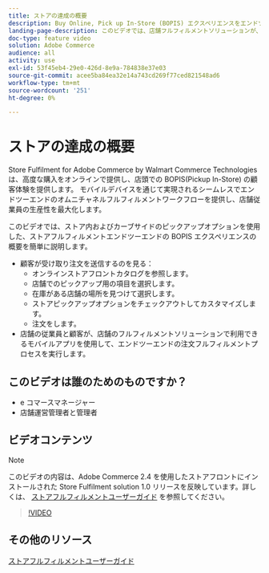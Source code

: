 ```yaml
---
title: ストアの達成の概要
description: Buy Online, Pick up In-Store (BOPIS) エクスペリエンスをエンドツーエンドで提供する高度なオムニチャネルフルフィルメントソリューション、Walmart Commerce Technologies によるAdobe Commerceの店舗フルフィルメントについて説明します。
landing-page-description: このビデオでは、店舗フルフィルメントソリューションが、顧客に対して店舗受け取り注文、ステージング注文、手渡し注文を受け取るための、より効率的でモバイル対応のフルフィルメントワークフローを、店舗とカーブ側受け取りの便利さに提供する方法を説明します。
doc-type: feature video
solution: Adobe Commerce
audience: all
activity: use
exl-id: 53f45eb4-29e0-426d-8e9a-784838e37e03
source-git-commit: acee5ba84ea32e14a743cd269f77ced821548ad6
workflow-type: tm+mt
source-wordcount: '251'
ht-degree: 0%

---
```


# ストアの達成の概要

Store Fulfilment for Adobe Commerce by Walmart Commerce Technologies は、高度な購入をオンラインで提供し、店頭での BOPIS(Pickup In-Store) の顧客体験を提供します。 モバイルデバイスを通じて実現されるシームレスでエンドツーエンドのオムニチャネルフルフィルメントワークフローを提供し、店舗従業員の生産性を最大化します。

このビデオでは、ストア内およびカーブサイドのピックアップオプションを使用した、ストアフルフィルメントエンドツーエンドの BOPIS エクスペリエンスの概要を簡単に説明します。

- 顧客が受け取り注文を送信するのを見る：
   - オンラインストアフロントカタログを参照します。
   - 店舗でのピックアップ用の項目を選択します。
   - 在庫がある店舗の場所を見つけて選択します。
   - ストアピックアップオプションをチェックアウトしてカスタマイズします。
   - 注文をします。
- 店舗の従業員と顧客が、店舗のフルフィルメントソリューションで利用できるモバイルアプリを使用して、エンドツーエンドの注文フルフィルメントプロセスを実行します。

## このビデオは誰のためのものですか？

- e コマースマネージャー
- 店舗運営管理者と管理者

## ビデオコンテンツ

>[!NOTE]
>
>このビデオの内容は、Adobe Commerce 2.4 を使用したストアフロントにインストールされた Store Fulfilment solution 1.0 リリースを反映しています。詳しくは、 [ストアフルフィルメントユーザーガイド](https://experienceleague.adobe.com/docs/commerce-merchant-services/store-fulfillment/introduction.html) を参照してください。

>[!VIDEO](https://video.tv.adobe.com/v/343653?quality=12&learn=on)

## その他のリソース

[ストアフルフィルメントユーザーガイド](https://experienceleague.adobe.com/docs/commerce-merchant-services/store-fulfillment/introduction.html)
